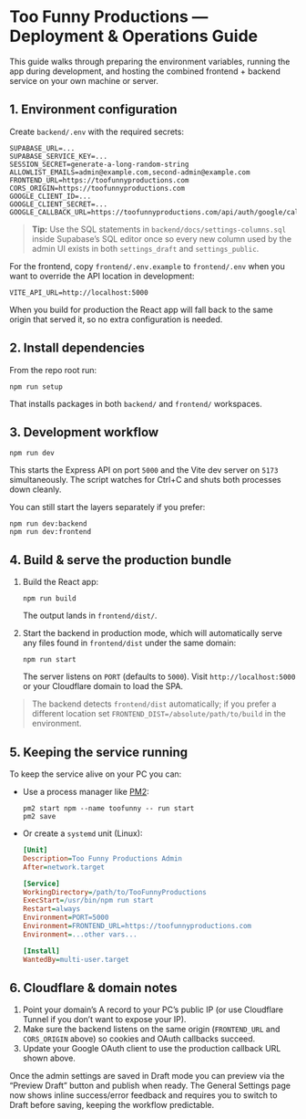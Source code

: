 # Too Funny Productions — Deployment & Operations Guide

This guide walks through preparing the environment variables, running the app during development, and hosting the combined frontend + backend service on your own machine or server.

## 1. Environment configuration

Create `backend/.env` with the required secrets:

```
SUPABASE_URL=...
SUPABASE_SERVICE_KEY=...
SESSION_SECRET=generate-a-long-random-string
ALLOWLIST_EMAILS=admin@example.com,second-admin@example.com
FRONTEND_URL=https://toofunnyproductions.com
CORS_ORIGIN=https://toofunnyproductions.com
GOOGLE_CLIENT_ID=...
GOOGLE_CLIENT_SECRET=...
GOOGLE_CALLBACK_URL=https://toofunnyproductions.com/api/auth/google/callback
```

> **Tip:** Use the SQL statements in `backend/docs/settings-columns.sql` inside Supabase’s SQL editor once so every new column used by the admin UI exists in both `settings_draft` and `settings_public`.

For the frontend, copy `frontend/.env.example` to `frontend/.env` when you want to override the API location in development:

```
VITE_API_URL=http://localhost:5000
```

When you build for production the React app will fall back to the same origin that served it, so no extra configuration is needed.

## 2. Install dependencies

From the repo root run:

```
npm run setup
```

That installs packages in both `backend/` and `frontend/` workspaces.

## 3. Development workflow

```
npm run dev
```

This starts the Express API on port `5000` and the Vite dev server on `5173` simultaneously. The script watches for Ctrl+C and shuts both processes down cleanly.

You can still start the layers separately if you prefer:

```
npm run dev:backend
npm run dev:frontend
```

## 4. Build & serve the production bundle

1. Build the React app:
   ```
   npm run build
   ```
   The output lands in `frontend/dist/`.

2. Start the backend in production mode, which will automatically serve any files found in `frontend/dist` under the same domain:
   ```
   npm run start
   ```

   The server listens on `PORT` (defaults to `5000`). Visit `http://localhost:5000` or your Cloudflare domain to load the SPA.

> The backend detects `frontend/dist` automatically; if you prefer a different location set `FRONTEND_DIST=/absolute/path/to/build` in the environment.

## 5. Keeping the service running

To keep the service alive on your PC you can:

- Use a process manager like [PM2](https://pm2.keymetrics.io/):
  ```
  pm2 start npm --name toofunny -- run start
  pm2 save
  ```

- Or create a `systemd` unit (Linux):
  ```ini
  [Unit]
  Description=Too Funny Productions Admin
  After=network.target

  [Service]
  WorkingDirectory=/path/to/TooFunnyProductions
  ExecStart=/usr/bin/npm run start
  Restart=always
  Environment=PORT=5000
  Environment=FRONTEND_URL=https://toofunnyproductions.com
  Environment=...other vars...

  [Install]
  WantedBy=multi-user.target
  ```

## 6. Cloudflare & domain notes

1. Point your domain’s A record to your PC’s public IP (or use Cloudflare Tunnel if you don’t want to expose your IP).
2. Make sure the backend listens on the same origin (`FRONTEND_URL` and `CORS_ORIGIN` above) so cookies and OAuth callbacks succeed.
3. Update your Google OAuth client to use the production callback URL shown above.

Once the admin settings are saved in Draft mode you can preview via the “Preview Draft” button and publish when ready. The General Settings page now shows inline success/error feedback and requires you to switch to Draft before saving, keeping the workflow predictable.
